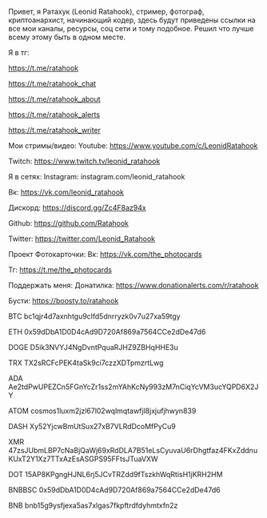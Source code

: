 Привет, я Ратахук (Leonid Ratahook), стример, фотограф, криптоанархист, начинающий кодер, здесь будут приведены ссылки на все мои каналы, ресурсы, соц сети и тому подобное. Решил что лучше всему этому быть в одном месте.

Я в тг:

https://t.me/ratahook

https://t.me/ratahook_chat

https://t.me/ratahook_about

https://t.me/ratahook_alerts

https://t.me/ratahook_writer

Мои стримы/видео:
Youtube: https://www.youtube.com/c/LeonidRatahook

Twitch: https://www.twitch.tv/leonid_ratahook

Я в сетях:
Instagram: instagram.com/leonid_ratahook

Вк: https://vk.com/leonid_ratahook

Дискорд: https://discord.gg/Zc4F8az94x

Github: https://github.com/Ratahook

Twitter: https://twitter.com/Leonid_Ratahook


Проект Фотокарточки:
Вк: https://vk.com/the_photocards

Тг: https://t.me/the_photocards

Поддержать меня:
Донатилка: https://www.donationalerts.com/r/ratahook

Бусти: https://boosty.to/ratahook

BTC bc1qjr4d7axnhtgu9clfd5dnrryzk0v7u27xa59tgy

ETH 0x59dDbA1D0D4cAd9D720Af869a7564CCe2dDe47d6

DOGE D5ik3NVYJ4NgDvntPquaRJHZ9ZBHqHHE3u

TRX TX2sRCFcPEK4taSk9ci7czzXDTpmzrtLwg

ADA Ae2tdPwUPEZCn5FGnYcZr1ss2mYAhKcNy993zM7nCiqYcVM3ucYQPD6X2JY

ATOM cosmos1luxm2jzl67l02wqlmqtawfjl8jxjufjhwyn839

DASH Xy52YjcwBmUtSux27xB7VLRdDcoMfPyCu9

XMR 47zsJUbmLBP7cNaBjQaWj69xRdDLA7B51eLsCyuvaU6rDhgtfaz4FKxZddnuKUxT2Y1Xz7TTxAzEsASGPS95FFtsJTuaVXW

DOT 15AP8KPgngHJNL6rj5JCvTRZdd9fTszkhWqRtisH1jKRH2HM

BNBBSC 0x59dDbA1D0D4cAd9D720Af869a7564CCe2dDe47d6

BNB bnb15g9ysfjexa5as7xlgas7fkpftrdfdyhmtxfn2z

<!---
Ratahook/Ratahook is a ✨ special ✨ repository because its `README.md` (this file) appears on your GitHub profile.
You can click the Preview link to take a look at your changes.
--->

